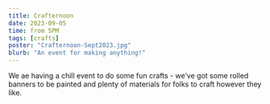 ```yaml
---
title: Crafternoon
date: 2023-09-05
time: from 5PM
tags: [crafts]
poster: "Crafternoon-Sept2023.jpg"
blurb: "An event for making anything!"
---
```


We ae having a chill event to do some fun crafts - we’ve got some rolled banners to be painted and plenty of materials for folks to craft however they like.